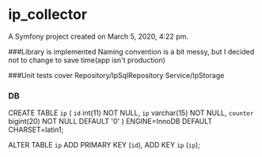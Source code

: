 ip_collector
============

A Symfony project created on March 5, 2020, 4:22 pm.

###Library is implemented
Naming convention is a bit messy, but I decided not to change to save time(app isn't production)

###Unit tests cover 
Repository/IpSqlRepository
Service/IpStorage

### DB

CREATE TABLE `ip` (
  `id` int(11) NOT NULL,
  `ip` varchar(15) NOT NULL,
  `counter` bigint(20) NOT NULL DEFAULT '0'
) ENGINE=InnoDB DEFAULT CHARSET=latin1;

ALTER TABLE `ip`
  ADD PRIMARY KEY (`id`),
  ADD KEY `ip` (`ip`);
